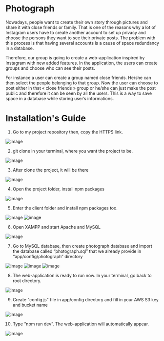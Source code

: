 # Photograph
Nowadays, people want to create their own story through pictures and share it
with close friends or family. That is one of the reasons why a lot of Instagram users
have to create another account to set up privacy and choose the persons they want
to see their private posts. The problem with this process is that having several
accounts is a cause of space redundancy in a database.

Therefore, our group is going to create a web-application inspired by
Instagram with new added features. In the application, the users can create groups
and choose who can see their posts.

For instance a user can create a group named close friends. He/she can then
select the people belonging to that group. Now the user can choose to post either in
that « close friends » group or he/she can just make the post public and therefore it
can be seen by all the users. This is a way to save space in a database while storing
user’s informations.

# Installation's Guide
1. Go to my project repository then, copy the HTTPS link.

![image](https://user-images.githubusercontent.com/38415653/71662078-d0c82f00-2d82-11ea-89fb-9742a0debb69.png)

2. git clone in your terminal, where you want the project to be.

![image](https://user-images.githubusercontent.com/38415653/71662117-efc6c100-2d82-11ea-8915-7bbd0a6b1dde.png)

3. After clone the project, it will be there

![image](https://user-images.githubusercontent.com/38415653/71662138-09680880-2d83-11ea-8938-b9665956b201.png)

4. Open the project folder, install npm packages

![image](https://user-images.githubusercontent.com/38415653/71662204-3ae0d400-2d83-11ea-8fa7-10414897ddb0.png)

5. Enter the client folder and install npm packages too.

![image](https://user-images.githubusercontent.com/38415653/71662238-5350ee80-2d83-11ea-830f-20865294e7b1.png)
![image](https://user-images.githubusercontent.com/38415653/71662259-695eaf00-2d83-11ea-8959-708dd0246698.png)

6. Open XAMPP and start Apache and MySQL

![image](https://user-images.githubusercontent.com/38415653/71662283-82fff680-2d83-11ea-9f61-ae0ce9627fb3.png)

7. Go to MySQL database, then create photograph database and import the database called “photograph.sql” that we already provide in “app/config/photograph” directory

![image](https://user-images.githubusercontent.com/38415653/71662319-9c08a780-2d83-11ea-8711-430f0147387b.png)
![image](https://user-images.githubusercontent.com/38415653/71662341-ad51b400-2d83-11ea-8ae5-cc55e8d1ce7b.png)
![image](https://user-images.githubusercontent.com/38415653/71662360-c35f7480-2d83-11ea-805e-040836e7a12a.png)

8. The web-application is ready to run now. In your terminal, go back to root directory.

![image](https://user-images.githubusercontent.com/38415653/71662377-da9e6200-2d83-11ea-8756-6b387570d116.png)

9. Create "config.js" file in app/config directory and fill in your AWS S3 key and bucket name

![image](https://user-images.githubusercontent.com/38415653/71664248-e4779380-2d8a-11ea-8404-59289dfe0c92.png)

10. Type “npm run dev”. The web-application will automatically appear.

![image](https://user-images.githubusercontent.com/38415653/71662418-06214c80-2d84-11ea-9cf9-45e1bff6a698.png)
